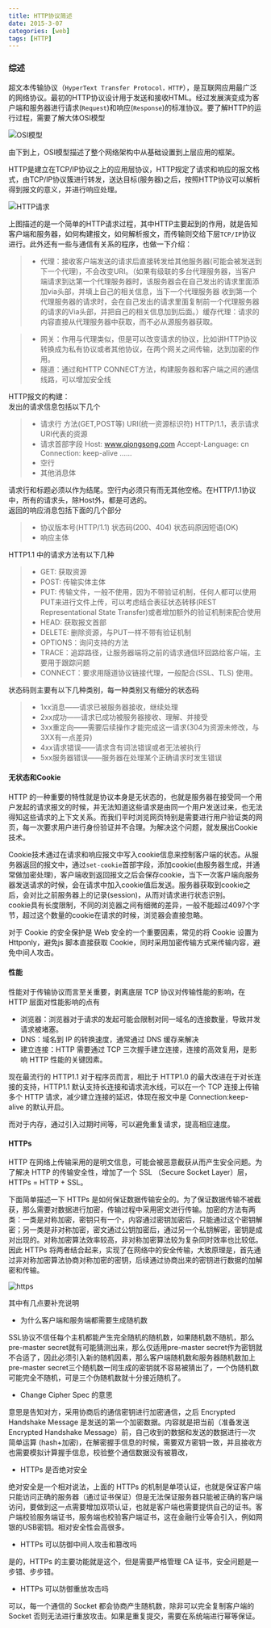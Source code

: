 ```yaml
---
title: HTTP协议简述
date: 2015-3-07
categories: [web]
tags: [HTTP]
---
```


### 综述

超文本传输协议（`HyperText Transfer Protocol，HTTP`），是互联网应用最广泛的网络协议。最初的HTTP协议设计用于发送和接收HTML。经过发展演变成为客户端和服务器进行请求(`Request`)和响应(`Response`)的标准协议。要了解HTTP的运行过程，需要了解大体OSI模型

![OSI模型](/assets/img/briefhttp/osi.png)

由下到上，OSI模型描述了整个网络架构中从基础设置到上层应用的框架。

HTTP是建立在TCP/IP协议之上的应用层协议，HTTP规定了请求和响应的报文格式，由TCP/IP协议簇进行转发，送达目标(服务器)之后，按照HTTP协议可以解析得到报文的意义，并进行响应处理。

![HTTP请求](/assets/img/briefhttp/httpproc.png)

上图描述的是一个简单的HTTP请求过程，其中HTTP主要起到的作用，就是告知客户端和服务器，如何构建报文，如何解析报文，而传输则交给下层`TCP/IP`协议进行。此外还有一些与通信有关系的程序，也做一下介绍：

>- 代理：接收客户端发送的请求后直接转发给其他服务器(可能会被发送到下一个代理)，不会改变URI。（如果有级联的多台代理服务器，当客户端请求到达第一个代理服务器时，该服务器会在自己发出的请求里面添加via头部，并填上自己的相关信息，当下一个代理服务器 收到第一个代理服务器的请求时，会在自己发出的请求里面复制前一个代理服务器的请求的Via头部，并把自己的相关信息加到后面。）缓存代理：请求的内容直接从代理服务器中获取，而不必从源服务器获取。

>- 网关：作用与代理类似，但是可以改变请求的协议，比如讲HTTP协议转换成为私有协议或者其他协议，在两个网关之间传输，达到加密的作用。
>- 隧道：通过和HTTP CONNECT方法，构建服务器和客户端之间的通信线路，可以增加安全线

HTTP报文的构建：  
发出的请求信息包括以下几个  

>- 请求行
方法(GET,POST等) URI(统一资源标识符) HTTP/1.1，表示请求URI代表的资源
>- 请求首部字段
Host: www.qiongsong.com
Accept-Language: cn
Connection: keep-alive
......
>- 空行
>- 其他消息体

请求行和标题必须以作为结尾。空行内必须只有而无其他空格。在HTTP/1.1协议中，所有的请求头，除Host外，都是可选的。  
返回的响应消息包括下面的几个部分

>- 协议版本号(HTTP/1.1) 状态码(200、404) 状态码原因短语(OK)
>- 响应主体

HTTP1.1 中的请求方法有以下几种

>- GET: 获取资源
>- POST: 传输实体主体
>- PUT: 传输文件，一般不使用，因为不带验证机制，任何人都可以使用PUT来进行文件上传，可以考虑结合表征状态转移(REST Representational State Transfer)或者增加额外的验证机制来配合使用
>- HEAD: 获取报文首部
>- DELETE: 删除资源，与PUT一样不带有验证机制
>- OPTIONS：询问支持的方法
>- TRACE：追踪路径，让服务器端将之前的请求通信环回路给客户端，主要用于跟踪问题
>- CONNECT：要求用隧道协议链接代理，一般配合(SSL、TLS) 使用。

状态码则主要有以下几种类别，每一种类别又有细分的状态码

>- 1xx消息——请求已被服务器接收，继续处理
>- 2xx成功——请求已成功被服务器接收、理解、并接受
>- 3xx重定向——需要后续操作才能完成这一请求(304为资源未修改，与3XX有一点差异)
>- 4xx请求错误——请求含有词法错误或者无法被执行
>- 5xx服务器错误——服务器在处理某个正确请求时发生错误

#### 无状态和Cookie

HTTP 的一种重要的特性就是协议本身是无状态的，也就是服务器在接受同一个用户发起的请求报文的时候，并无法知道这些请求是由同一个用户发送过来，也无法得知这些请求的上下文关系。而我们平时浏览网页特别是需要进行用户验证类的网页，每一次要求用户进行身份验证并不合理。为解决这个问题，就发展出Cookie技术。  

Cookie技术通过在请求和响应报文中写入cookie信息来控制客户端的状态。从服务器返回的报文中，通过`set-cookie`首部字段，添加cookie(由服务器生成，并通常做加密处理)，客户端收到返回报文之后会保存cookie，当下一次客户端向服务器发送请求的时候，会在请求中加入cookie值后发送。服务器获取到cookie之后，会对比之前服务器上的记录(session)，从而对请求进行状态识别。  
cookie具有长度限制，不同的浏览器之间有细微的差异，一般不能超过4097个字节，超过这个数量的cookie在请求的时候，浏览器会直接忽略。

对于 Cookie 的安全保护是 Web 安全的一个重要因素，常见的将 Cookie 设置为 Httponly，避免js 脚本直接获取 Cookie，同时采用加密传输方式来传输内容，避免中间人攻击。

#### 性能

性能对于传输协议而言至关重要，剥离底层 TCP 协议对传输性能的影响，在 HTTP 层面对性能影响的点有

* 浏览器：浏览器对于请求的发起可能会限制对同一域名的连接数量，导致并发请求被堵塞。
* DNS：域名到 IP 的转换速度，通常通过 DNS 缓存来解决
* 建立连接：HTTP 需要通过 TCP 三次握手建立连接，连接的高效复用，是影响 HTTP 性能的关键因素。

现在最流行的 HTTP1.1 对于程序员而言，相比于 HTTP1.0 的最大改进在于对长连接的支持，HTTP1.1 默认支持长连接和请求流水线，可以在一个 TCP 连接上传输多个 HTTP 请求，减少建立连接的延迟，体现在报文中是 Connection:keep-alive 的默认开启。

而对于内存，通过引入过期时间等，可以避免重复请求，提高相应速度。

#### HTTPs

HTTP 在网络上传输采用的是明文信息，可能会被恶意截获从而产生安全问题。为了解决 HTTP 的传输安全性，增加了一个 SSL （Secure Socket Layer）层，HTTPs = HTTP + SSL。

下面简单描述一下 HTTPs 是如何保证数据传输安全的。为了保证数据传输不被截获，那么需要对数据进行加密，传输过程中采用密文进行传输。加密的方法有两类：一类是对称加密，密钥只有一个，内容通过密钥加密后，只能通过这个密钥解密；另一类是非对称加密，密文通过公钥加密后，通过另一个私钥解密，密钥是成对出现的。对称加密算法效率较高，非对称加密算法较为复杂同时效率也比较低。因此 HTTPs 将两者结合起来，实现了在网络中的安全传输，大致原理是，首先通过非对称加密算法协商对称加密的密钥，后续通过协商出来的密钥进行数据的加解密和传输。

![https](/assets/img/briefhttp/https.png)

其中有几点要补充说明

* 为什么客户端和服务端都需要生成随机数

SSL协议不信任每个主机都能产生完全随机的随机数，如果随机数不随机，那么pre-master secret就有可能猜测出来，那么仅适用pre-master secret作为密钥就不合适了，因此必须引入新的随机因素，那么客户端随机数和服务器随机数加上pre-master secret三个随机数一同生成的密钥就不容易被猜出了，一个伪随机数可能完全不随机，可是三个伪随机数就十分接近随机了。

* Change Cipher Spec 的意思

意思是告知对方，采用协商后的通信密钥进行加密通信，之后 Encrypted Handshake Message 是发送的第一个加密数据。内容就是把当前（准备发送Encrypted Handshake Message）前，自己收到的数据和发送的数据进行一次简单运算 (hash+加密)，在解密握手信息的时候，需要双方密钥一致，并且接收方也需要模拟计算握手信息，校验整个通信数据没有被篡改，

* HTTPs 是否绝对安全

绝对安全是一个相对说法，上面的 HTTPs 的机制是单项认证，也就是保证客户端只能访问正确的服务器（通过证书保证）但是无法保证服务器只能被正确的客户端访问，要做到这一点需要增加双项认证，也就是客户端也需要提供自己的证书。客户端校验服务端证书，服务端也校验客户端证书，这在金融行业等会引入，例如网银的USB密钥。相对安全性会高很多。

* HTTPs 可以防御中间人攻击和篡改吗

是的，HTTPs 的主要功能就是这个，但是需要严格管理 CA 证书，安全问题是一步错、步步错。

* HTTPs 可以防御重放攻击吗

可以，每一个通信的 Socket 都会协商产生随机数，除非可以完全复制客户端的 Socket 否则无法进行重放攻击。如果是重复提交，需要在系统端进行幂等保证。
